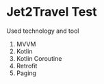 # Jet2Travel Test

Used technology and tool

1. MVVM
2. Kotlin
3. Kotlin Coroutine
4. Retrofit
5. Paging

